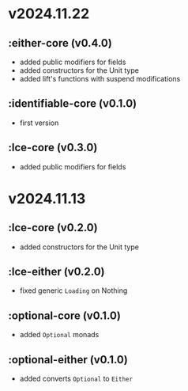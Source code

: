 # v2024.11.22
## :either-core (v0.4.0)
- added public modifiers for fields
- added constructors for the Unit type
- added lift's functions with suspend modifications
## :identifiable-core (v0.1.0)
- first version
## :lce-core (v0.3.0)
- added public modifiers for fields

# v2024.11.13
## :lce-core (v0.2.0)
- added constructors for the Unit type
## :lce-either (v0.2.0)
- fixed generic `Loading` on Nothing
## :optional-core (v0.1.0)
- added `Optional` monads
## :optional-either (v0.1.0)
- added converts `Optional` to `Either`

